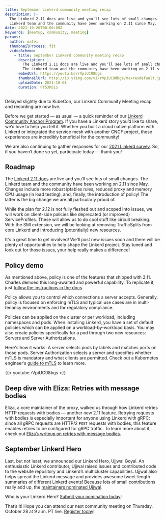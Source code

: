 ```yaml
---
title: September Linkerd community meeting recap 
description: |-
  The Linkerd 2.11 docs are live and you'll see lots of small changes. The
  Linkerd team and the community have been working on 2.11 since May.
date: 2021-10-26T00:00:00Z
keywords: [meetup, community, meeting]
params:
  author: matei
  thumbnailProcess: fit
  videoSchema:
    - title: September Linkerd community meeting recap 
      description: |-
        The Linkerd 2.11 docs are live and you'll see lots of small changes.
        The Linkerd team and the community have been working on 2.11 since May.
      embedUrl: https://youtu.be/rVpiUC08bgs
      thumbnailUrl: http://i3.ytimg.com/vi/rVpiUC08bgs/maxresdefault.jpg
      uploadDate: 2021-10-01
      duration: PT53M51S
---
```


Delayed slightly due to KubeCon, our Linkerd Community Meeting recap and
recording are now live.

Before we get started — as usual — a quick reminder of our
[Linkerd Community Anchor Program](https://linkerd.io/community/anchor/).
If you have a Linkerd story you’d like to share, we’d love to help you
tell it. Whether you built a cloud native platform with Linkerd or
integrated the service mesh with another CNCF project, these experiences
are incredibly beneficial for the community!

We are also continuing to gather responses for our
[2021 Linkerd survey](https://docs.google.com/forms/d/e/1FAIpQLSfofwKQDOrAN9E9Vg1041623A3-8nmEAxlAbvXw-S9r3QnT9g/viewform).
So, if you haven’t done so yet, participate today — thank you!

## Roadmap

The [Linkerd 2.11 docs](https://linkerd.io/2.11/overview/)
are live and you'll see lots of small changes. The Linkerd team and the
community have been working on 2.11 since May. Changes include more robust
iptables rules, reduced proxy and memory CPU usage (in load testing),
and, finally, the introduction of policy! The latter is the big change
we are all particularly proud of.

While the plan for 2.12 is not fully fleshed out and scoped into issues,
we will work on client-side policies like deprecated (or improved)
ServiceProfiles. These will allow us to do cool stuff like circuit breaking.
With the SMI extension, we will be looking at removing TrafficSplits from
core Linkerd and introducing (potentially) new resources.

It's a great time to get involved! We'll post new issues soon and there will
be plenty of opportunities to help shape the Linkerd project. Stay tuned and
look out for those issues, your help really makes a difference!

## Policy demo

As mentioned above, policy is one of the features that shipped with 2.11.
Charles demoed this long-awaited and powerful capability. To replicate it, just
[follow the instructions in the docs](https://linkerd.io/2.11/features/server-policy/).

Policy allows you to control which connections a server accepts. Generally,
policy is focused on enforcing mTLS and typical use cases are in multi-tenancy
environments and for regulatory compliance.

Policies can be applied on the cluster or per workload, including namespaces
and pods. When installing Linkerd, you have a set of default policies which
can be applied on a workload-by-workload basis. You may also create policies
specifically for a pod through two new resources: Servers and Server
Authorizations.

Here's how it works: A server selects pods by labels and matches ports on
those pods. Server Authorization selects a server and specifies whether
mTLS is mandatory and what clients are permitted. Check out a Kubernetes
engineer’s [guide to mTLS](https://buoyant.io/mtls-guide/) to learn more.

{{< youtube rVpiUC08bgs >}}

## Deep dive with Eliza: Retries with message bodies

Eliza, a core maintainer of the proxy, walked us through how Linkerd retries
HTTP requests with bodies — another new 2.11 feature. Retrying requests
with bodies is especially important for anyone using Linkerd with gRPC:
since all gRPC requests are HTTP/2 `POST` requests with bodies, this feature
enables retries to be configured for gRPC traffic. To learn more about it,
check out [Eliza’s writeup on retries with message bodies](https://linkerd.io/2021/10/26/how-linkerd-retries-http-requests-with-bodies/).

## September Linkerd Hero

Last, but not least, we announced our Linkerd Hero, Ujjwal Goyal. An
enthusiastic Linkerd contributor, Ujjwal raised issues and contributed
code to the website repository and Linkerd’s multicluster capabilities.
Ujjwal also helps spread the Linkerd message and provides awesome
tweet-length summaries of different Linkerd events! Because lots of small
contributions really add up, the
[maintainers nominated Ujjwal](https://linkerd.io/2021/09/30/announcing-septembers-linkerd-hero/).

Who is your Linkerd Hero?
[Submit your nomination today](https://docs.google.com/forms/d/e/1FAIpQLSfNv--UnbbZSzW7J3SbREIMI-HaooyX9im8yLIGB7M_LKT_Fw/viewform)!

That’s it! Hope you can attend our next community meeting on Thursday,
October 28 at 9 a.m. PT live.
[Register
today](https://community.cncf.io/events/details/cncf-linkerd-community-presents-october-linkerd-online-community-meetup/)!

